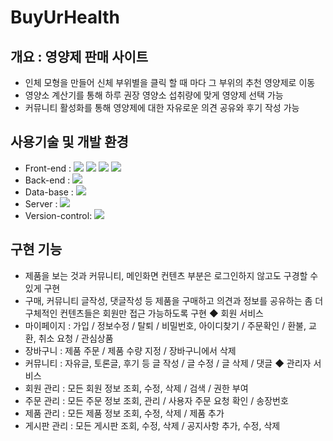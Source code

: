 # BuyUrHealth


## 개요 : 영양제 판매 사이트

+ 인체 모형을 만들어 신체 부위별을 클릭 할 때 마다 그 부위의 추천 영양제로 이동
+ 영양소 계산기를 통해 하루 권장 영양소 섭취량에 맞게 영양제 선택 가능
+ 커뮤니티 활성화를 통해 영양제에 대한 자유로운 의견 공유와 후기 작성 가능

## 사용기술 및 개발 환경

+ Front-end : <img src="https://img.shields.io/badge/html-E34F26?style=for-the-badge&logo=html5&logoColor=white"> <img src="https://img.shields.io/badge/css-1572B6?style=for-the-badge&logo=css3&logoColor=white"> <img src="https://img.shields.io/badge/javascript-F7DF1E?style=for-the-badge&logo=javascript&logoColor=black"> <img src="https://img.shields.io/badge/jquery-0769AD?style=for-the-badge&logo=jquery&logoColor=white">
+ Back-end : <img src="https://img.shields.io/badge/JAVA-007396?style=for-the-badge&logo=java&logoColor=white"> 
+ Data-base : <img src="https://img.shields.io/badge/oracle-F80000?style=for-the-badge&logo=oracle&logoColor=white">
+ Server : <img src="https://img.shields.io/badge/github-181717?style=for-the-badge&logo=github&logoColor=white">  
+ Version-control: <img src="https://img.shields.io/badge/apache tomcat-F8DC75?style=for-the-badge&logo=apachetomcat&logoColor=white">

## 구현 기능 

+ 제품을 보는 것과 커뮤니티, 메인화면 컨텐츠 부분은 로그인하지 않고도 구경할 수 있게 구현
+ 구매, 커뮤니티 글작성, 댓글작성 등 제품을 구매하고 의견과 정보를 공유하는 좀 더 구체적인 컨텐츠들은 회원만 접근 가능하도록 구현 
◆ 회원 서비스
+ 마이페이지 : 가입 / 정보수정 / 탈퇴 / 비밀번호, 아이디찾기 / 주문확인 / 환불, 교환, 취소 요청 / 관심상품
+ 장바구니 : 제품 주문 / 제품 수량 지정 / 장바구니에서 삭제
+ 커뮤니티 : 자유글, 토론글, 후기 등 글 작성 / 글 수정 / 글 삭제 / 댓글
◆ 관리자 서비스
+ 회원 관리 : 모든 회원 정보 조회, 수정, 삭제 / 검색 / 권한 부여
+ 주문 관리 : 모든 주문 정보 조회, 관리 / 사용자 주문 요청 확인 / 송장번호
+ 제품 관리 : 모든 제품 정보 조회, 수정, 삭제 / 제품 추가
+ 게시판 관리 : 모든 게시판 조회, 수정, 삭제 / 공지사항 추가, 수정, 삭제
         
